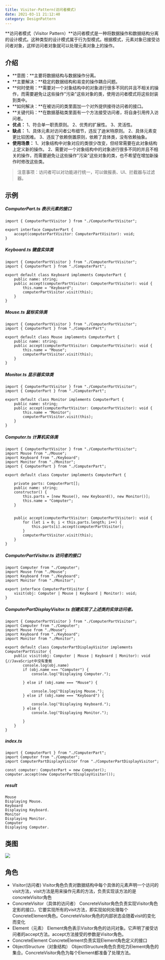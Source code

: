 ```yaml
---
title: Visitor-Pattern(访问者模式)
date: 2021-03-11 21:12:40
category: DesignPattern
---
```

**访问者模式（Visitor Pattern）**访问者模式是一种将数据操作和数据结构分离的设计模式。这种类型的设计模式属于行为型模式。根据模式，元素对象已接受访问者对象，这样访问者对象就可以处理元素对象上的操作。

## 介绍
- **意图：**主要将数据结构与数据操作分离。
- **主要解决：**稳定的数据结构和易变的操作耦合问题。
- **何时使用：**需要对一个对象结构中的对象进行很多不同的并且不相关的操作，而需要避免让这些操作"污染"这些对象的类，使用访问者模式将这些封装到类中。
- **如何解决：**在被访问的类里面加一个对外提供接待访问者的接口。
- **关键代码：**在数据基础类里面有一个方法接受访问者，将自身引用传入访问者。
- **优点：**
 1、符合单一职责原则。 
2、优秀的扩展性。
 3、灵活性。
- **缺点：**
 1、具体元素对访问者公布细节，违反了迪米特原则。 
2、具体元素变更比较困难。 
3、违反了依赖倒置原则，依赖了具体类，没有依赖抽象。
- **使用场景：**
 1、对象结构中对象对应的类很少改变，但经常需要在此对象结构上定义新的操作。 
2、需要对一个对象结构中的对象进行很多不同的并且不相关的操作，而需要避免让这些操作"污染"这些对象的类，也不希望在增加新操作时修改这些类。
>注意事项：访问者可以对功能进行统一，可以做报表、UI、拦截器与过滤器。

## 示例
##### ComputerPart.ts 表示元素的接口
```
import { ComputerPartVisitor } from "./ComputerPartVisitor";

export interface ComputerPart {
    accept(computerPartVisitor: ComputerPartVisitor): void;
}
```
##### Keyboard.ts 键盘实体类
```
import { ComputerPartVisitor } from "./ComputerPartVisitor";
import { ComputerPart } from "./ComputerPart";

export default class Keyboard implements ComputerPart {
    public name: string;
    public accept(computerPartVisitor: ComputerPartVisitor): void {
        this.name = "Keyboard";
        computerPartVisitor.visit(this);
    }
}
```
##### Mouse.ts 鼠标实体类
```
import { ComputerPartVisitor } from "./ComputerPartVisitor";
import { ComputerPart } from "./ComputerPart";

export default class Mouse implements ComputerPart {
    public name: string;
    public accept(computerPartVisitor: ComputerPartVisitor): void {
        this.name = "Mouse";
        computerPartVisitor.visit(this);
    }
}
```
##### Monitor.ts 显示器实体类
```
import { ComputerPartVisitor } from "./ComputerPartVisitor";
import { ComputerPart } from "./ComputerPart";

export default class Monitor implements ComputerPart {
    public name: string;
    public accept(computerPartVisitor: ComputerPartVisitor): void {
        this.name = "Monitor";
        computerPartVisitor.visit(this);
    }
}
```
##### Computer.ts 计算机实体类
```
import { ComputerPartVisitor } from "./ComputerPartVisitor";
import Mouse from "./Mouse";
import Keyboard from "./Keyboard";
import Monitor from "./Monitor";
import { ComputerPart } from "./ComputerPart";

export default class Computer implements ComputerPart {

    private parts: ComputerPart[];
    public name: string;
    constructor() {
        this.parts = [new Mouse(), new Keyboard(), new Monitor()];
        this.name = "Computer";
    }


    public accept(computerPartVisitor: ComputerPartVisitor): void {
        for (let i = 0; i < this.parts.length; i++) {
            this.parts[i].accept(computerPartVisitor);
        }
        computerPartVisitor.visit(this);
    }
}
```
##### ComputerPartVisitor.ts 访问者的接口
```
import Computer from "./Computer";
import Mouse from "./Mouse";
import Keyboard from "./Keyboard";
import Monitor from "./Monitor";

export interface ComputerPartVisitor {
    visit(obj: Computer | Mouse | Keyboard | Monitor): void;
}
```
##### ComputerPartDisplayVisitor.ts 创建实现了上述类的实体访问者。
```
import { ComputerPartVisitor } from "./ComputerPartVisitor";
import Computer from "./Computer";
import Mouse from "./Mouse";
import Keyboard from "./Keyboard";
import Monitor from "./Monitor";

export default class ComputerPartDisplayVisitor implements ComputerPartVisitor {
    public visit(obj: Computer | Mouse | Keyboard | Monitor): void {//JavaScript中没有重载
        console.log(obj.name)
        if (obj.name === "Computer") {
            console.log("Displaying Computer.");

        } else if (obj.name === "Mouse") {

            console.log("Displaying Mouse.");
        } else if (obj.name === "Keyboard") {

            console.log("Displaying Keyboard.");
        } else {
            console.log("Displaying Monitor.");

        }
    }
}
```
##### index.ts
```
import { ComputerPart } from "./ComputerPart";
import Computer from "./Computer";
import ComputerPartDisplayVisitor from "./ComputerPartDisplayVisitor";

const computer: ComputerPart = new Computer();
computer.accept(new ComputerPartDisplayVisitor());
```
##### result
```
Mouse
Displaying Mouse.
Keyboard
Displaying Keyboard.
Monitor
Displaying Monitor.
Computer
Displaying Computer.
```
## 类图
![](https://upload-images.jianshu.io/upload_images/10024246-23af8b73c70c1911.png?imageMogr2/auto-orient/strip%7CimageView2/2/w/1240)


## 角色
- Visitor(访问者)
Visitor角色负责对数据结构中每个具体的元素声明一个访问的visit方法，visit方法是用来操作元素的方法，负责实现该方法的是concreteVisitor角色
- ConcreteVisitor（具体的访问者）
ConcreteVisitor角色负责实现Visitor角色定影的接口，它要实现所有的visit方法，即实现如何处理每个ConcreteElement角色。ConcreteVisitor角色的内部状态会随着visit的变化而变化
- Element（元素）
Element角色表示Visitor角色的访问对象。它声明了接受访问者的accept方法。accept方法接受的参数是Visitor角色。
- ConcreteElement
ConcreteElement负责实现Element角色定义的接口
- ObjectStructure（对象结构）
ObjectStructure角色负责吃力Element角色的集合。ConcreteVisitor角色为每个Element都准备了处理方法。
